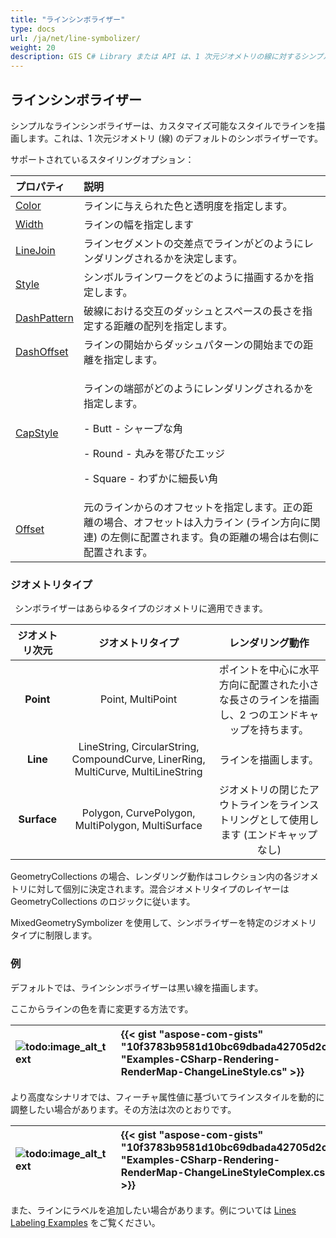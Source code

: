 ```yaml
---
title: "ラインシンボライザー"
type: docs
url: /ja/net/line-symbolizer/
weight: 20
description: GIS C# Library または API は、1 次元ジオメトリの線に対するシンプルなラインシンボライザーをサポートしており、Point、Line、Surface などあらゆるタイプのジオメトリに適用できます。
---
```


## **ラインシンボライザー**
シンプルなラインシンボライザーは、カスタマイズ可能なスタイルでラインを描画します。これは、1 次元ジオメトリ (線) のデフォルトのシンボライザーです。 

サポートされているスタイリングオプション：

|**プロパティ**|**説明**|
| :- | :- |
|[Color](https://reference.aspose.com/gis/net/aspose.gis.rendering.symbolizers/simpleline/properties/color)|ラインに与えられた色と透明度を指定します。|
|[Width](https://reference.aspose.com/gis/net/aspose.gis.rendering.symbolizers/simpleline/properties/width)|ラインの幅を指定します|
|[LineJoin](https://reference.aspose.com/gis/net/aspose.gis.rendering.symbolizers/simpleline/properties/linejoin)|ラインセグメントの交差点でラインがどのようにレンダリングされるかを決定します。|
|[Style](https://reference.aspose.com/gis/net/aspose.gis.rendering.symbolizers/simpleline/properties/style)|シンボルラインワークをどのように描画するかを指定します。|
|[DashPattern](https://reference.aspose.com/gis/net/aspose.gis.rendering.symbolizers/simpleline/properties/dashpattern)|破線における交互のダッシュとスペースの長さを指定する距離の配列を指定します。|
|[DashOffset](https://reference.aspose.com/gis/net/aspose.gis.rendering.symbolizers/simpleline/properties/dashoffset)|ラインの開始からダッシュパターンの開始までの距離を指定します。|
|[CapStyle](https://reference.aspose.com/gis/net/aspose.gis.rendering.symbolizers/simpleline/properties/capstyle)|<p>ラインの端部がどのようにレンダリングされるかを指定します。</p><p>- Butt - シャープな角</p><p>- Round - 丸みを帯びたエッジ</p><p>- Square - わずかに細長い角</p>|
|[Offset](https://reference.aspose.com/gis/net/aspose.gis.rendering.symbolizers/simpleline/properties/offset)|元のラインからのオフセットを指定します。正の距離の場合、オフセットは入力ライン (ライン方向に関連) の左側に配置されます。負の距離の場合は右側に配置されます。|

### **ジオメトリタイプ**
` `シンボライザーはあらゆるタイプのジオメトリに適用できます。

|**ジオメトリ次元**|**ジオメトリタイプ**|**レンダリング動作**|
| :-: | :-: | :-: |
|**Point**|Point, MultiPoint|ポイントを中心に水平方向に配置された小さな長さのラインを描画し、2 つのエンドキャップを持ちます。|
|**Line**|LineString, CircularString, CompoundCurve, LinerRing, MultiCurve, MultiLineString|ラインを描画します。|
|**Surface**|Polygon, CurvePolygon, MultiPolygon, MultiSurface|ジオメトリの閉じたアウトラインをラインストリングとして使用します (エンドキャップなし)|

GeometryCollections の場合、レンダリング動作はコレクション内の各ジオメトリに対して個別に決定されます。混合ジオメトリタイプのレイヤーは GeometryCollections のロジックに従います。

MixedGeometrySymbolizer を使用して、シンボライザーを特定のジオメトリタイプに制限します。

### **例**
デフォルトでは、ラインシンボライザーは黒い線を描画します。



ここからラインの色を青に変更する方法です。



|![todo:image_alt_text](line-symbolizer_1.png)|{{< gist "aspose-com-gists" "10f3783b9581d10bc69dbada42705d2c" "Examples-CSharp-Rendering-RenderMap-ChangeLineStyle.cs" >}}|
| :- | :- |

より高度なシナリオでは、フィーチャ属性値に基づいてラインスタイルを動的に調整したい場合があります。その方法は次のとおりです。



|![todo:image_alt_text](line-symbolizer_2.png)|{{< gist "aspose-com-gists" "10f3783b9581d10bc69dbada42705d2c" "Examples-CSharp-Rendering-RenderMap-ChangeLineStyleComplex.cs" >}}|
| :- | :- |

また、ラインにラベルを追加したい場合があります。例については [Lines Labeling Examples](/gis/net/simple-labeling/#simplelabeling-lineslabelingexamples) をご覧ください。
